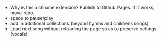 + Why is this a chrome extension? Publish to Github Pages. If it works, move repo.
+ space to pause/play
+ add in additional collections (beyond hymns and childrens songs)
+ Load next song without reloading the page so as to preserve settings (vocals)
